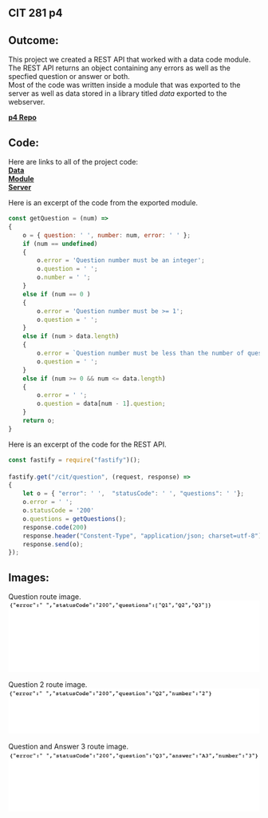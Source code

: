 ## CIT 281 p4

## Outcome:
     
This project we created a REST API that worked with a data code module.    
The REST API returns an object containing any errors as well as the specfied question or answer or both.   
Most of the code was written inside a module that was exported to the server as well as data stored in a library titled *data* exported to the webserver. 
   
**[p4 Repo](https://github.com/Myles-P-D/cit281-p4)**
## Code:
   
Here are links to all of the project code:     
**[Data](https://github.com/Myles-P-D/cit281-p4/blob/main/p4-data.js)**    
**[Module](https://github.com/Myles-P-D/cit281-p4/blob/main/p4-module.js)**    
**[Server](https://github.com/Myles-P-D/cit281-p4/blob/main/p4-server.js)**  
    
Here is an excerpt of the code from the exported module.    
```javascript
const getQuestion = (num) =>
{
    o = { question: ' ', number: num, error: ' ' };
    if (num == undefined)
    {
        o.error = 'Question number must be an integer';
        o.question = ' ';
        o.number = ' ';
    }
    else if (num == 0 )
    {
        o.error = 'Question number must be >= 1';
        o.question = ' ';
    }
    else if (num > data.length)
    {
        o.error = `Question number must be less than the number of questions (${data.length})`;
        o.question = ' ';
    }
    else if (num >= 0 && num <= data.length)
    {
        o.error = ' ';
        o.question = data[num - 1].question;
    }
    return o;
}
```
   
Here is an excerpt of the code for the REST API.    
```javascript
const fastify = require("fastify")();

fastify.get("/cit/question", (request, response) => 
{
    let o = { "error": ' ',  "statusCode": ' ', "questions": ' '};
    o.error = ' ';
    o.statusCode = '200'
    o.questions = getQuestions();
    response.code(200)
    response.header("Constent-Type", "application/json; charset=utf-8")
    response.send(o);
});
```

## Images:   
    
Question route image.   
![question route](https://github.com/Myles-P-D/cit281-p4/blob/main/questionRoute.png?raw=true)    
   
Question 2 route image.    
![question 2 route](https://github.com/Myles-P-D/cit281-p4/blob/main/question2.png?raw=true)    
   
Question and Answer 3 route image.    
![question answer 3 route](https://github.com/Myles-P-D/cit281-p4/blob/main/questionAnswer3.png?raw=true)    

